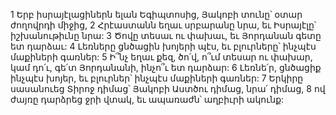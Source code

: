 1 Երբ իսրայէլացիներն ելան Եգիպտոսից,
Յակոբի տունը՝ օտար ժողովրդի միջից,
2 Հրէաստանն եղաւ սրբարանը նրա,
եւ Իսրայէլը՝ իշխանութիւնը նրա:
3 Ծովը տեսաւ ու փախաւ,
եւ Յորդանան գետը ետ դարձաւ:
4 Լեռները ցնծացին խոյերի պէս,
եւ բլուրները՝ ինչպէս մաքիների գառներ:
5 Ի՞նչ եղաւ քեզ, ծո՛վ, ո՞ւմ տեսար ու փախար,
կամ դո՛ւ, գե՛տ Յորդանանի, ինչո՞ւ ետ դարձար:
6 Լեռնե՛ր, ցնծացիք ինչպէս խոյեր,
եւ բլուրներ՝ ինչպէս մաքիների գառներ:
7 Երկիրը սասանուեց Տիրոջ դիմաց՝
Յակոբի Աստծու դիմաց, նրա՛ դիմաց,
8 ով ժայռը դարձրեց ջրի վտակ, եւ ապառաժն՝ աղբիւրի ակունք:
